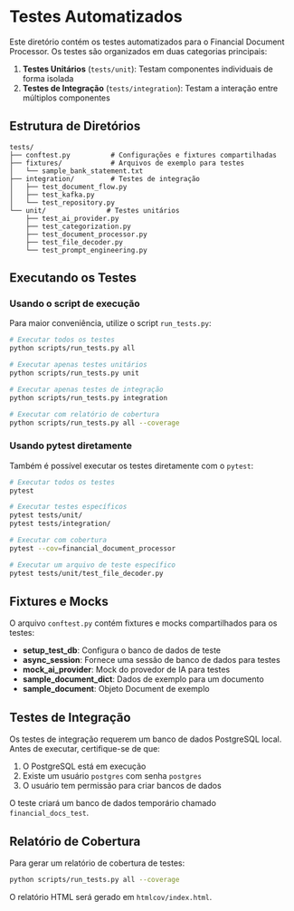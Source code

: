# Testes Automatizados

Este diretório contém os testes automatizados para o Financial Document Processor. Os testes são organizados em duas categorias principais:

1. **Testes Unitários** (`tests/unit`): Testam componentes individuais de forma isolada
2. **Testes de Integração** (`tests/integration`): Testam a interação entre múltiplos componentes

## Estrutura de Diretórios

```
tests/
├── conftest.py          # Configurações e fixtures compartilhadas
├── fixtures/            # Arquivos de exemplo para testes
│   └── sample_bank_statement.txt
├── integration/         # Testes de integração
│   ├── test_document_flow.py
│   ├── test_kafka.py
│   └── test_repository.py
└── unit/               # Testes unitários
    ├── test_ai_provider.py
    ├── test_categorization.py
    ├── test_document_processor.py
    ├── test_file_decoder.py
    └── test_prompt_engineering.py
```

## Executando os Testes

### Usando o script de execução

Para maior conveniência, utilize o script `run_tests.py`:

```bash
# Executar todos os testes
python scripts/run_tests.py all

# Executar apenas testes unitários
python scripts/run_tests.py unit

# Executar apenas testes de integração
python scripts/run_tests.py integration

# Executar com relatório de cobertura
python scripts/run_tests.py all --coverage
```

### Usando pytest diretamente

Também é possível executar os testes diretamente com o `pytest`:

```bash
# Executar todos os testes
pytest

# Executar testes específicos
pytest tests/unit/
pytest tests/integration/

# Executar com cobertura
pytest --cov=financial_document_processor

# Executar um arquivo de teste específico
pytest tests/unit/test_file_decoder.py
```

## Fixtures e Mocks

O arquivo `conftest.py` contém fixtures e mocks compartilhados para os testes:

- **setup_test_db**: Configura o banco de dados de teste
- **async_session**: Fornece uma sessão de banco de dados para testes
- **mock_ai_provider**: Mock do provedor de IA para testes
- **sample_document_dict**: Dados de exemplo para um documento
- **sample_document**: Objeto Document de exemplo

## Testes de Integração

Os testes de integração requerem um banco de dados PostgreSQL local. Antes de executar, certifique-se de que:

1. O PostgreSQL está em execução
2. Existe um usuário `postgres` com senha `postgres`
3. O usuário tem permissão para criar bancos de dados

O teste criará um banco de dados temporário chamado `financial_docs_test`.

## Relatório de Cobertura

Para gerar um relatório de cobertura de testes:

```bash
python scripts/run_tests.py all --coverage
```

O relatório HTML será gerado em `htmlcov/index.html`.